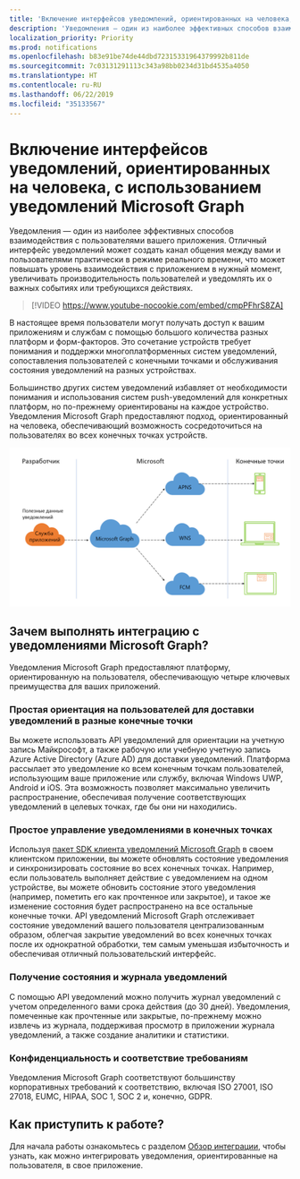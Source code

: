 ```yaml
---
title: 'Включение интерфейсов уведомлений, ориентированных на человека, с использованием уведомлений Microsoft Graph '
description: 'Уведомления — один из наиболее эффективных способов взаимодействия с пользователями вашего приложения. Отличный интерфейс уведомлений может создать канал общения между вами и пользователями вашего приложения практически в режиме реального времени, что может повышать уровень взаимодействия с приложением в нужный момент, помогать пользователям увеличивать производительность и уведомлять их о важных событиях или требующихся своевременных действиях. '
localization_priority: Priority
ms.prod: notifications
ms.openlocfilehash: b83e91be74de44dbd72315331964379992b811de
ms.sourcegitcommit: 7c03131291113c343a98bb0234d31bd4535a4050
ms.translationtype: HT
ms.contentlocale: ru-RU
ms.lasthandoff: 06/22/2019
ms.locfileid: "35133567"
---
```

# <a name="enabling-human-centric-notification-experiences-using-microsoft-graph-notifications"></a>Включение интерфейсов уведомлений, ориентированных на человека, с использованием уведомлений Microsoft Graph

Уведомления — один из наиболее эффективных способов взаимодействия с пользователями вашего приложения. Отличный интерфейс уведомлений может создать канал общения между вами и пользователями практически в режиме реального времени, что может повышать уровень взаимодействия с приложением в нужный момент, увеличивать производительность пользователей и уведомлять их о важных событиях или требующихся действиях.

> [!VIDEO https://www.youtube-nocookie.com/embed/cmpPFhrS8ZA]

В настоящее время пользователи могут получать доступ к вашим приложениям и службам с помощью большого количества разных платформ и форм-факторов. Это сочетание устройств требует понимания и поддержки многоплатформенных систем уведомлений, сопоставления пользователей с конечными точками и обслуживания состояния уведомлений на разных устройствах. 

Большинство других систем уведомлений избавляет от необходимости понимания и использования систем push-уведомлений для конкретных платформ, но по-прежнему ориентированы на каждое устройство. Уведомления Microsoft Graph предоставляют подход, ориентированный на человека, обеспечивающий возможность сосредоточиться на пользователях во всех конечных точках устройств.

![Изображение взаимодействия службы приложения с Microsoft Graph для отправки уведомлений в несколько конечных точек](images/notifications-flow-overview.png)

## <a name="why-integrate-with-microsoft-graph-notifications"></a>Зачем выполнять интеграцию с уведомлениями Microsoft Graph?

Уведомления Microsoft Graph предоставляют платформу, ориентированную на пользователя, обеспечивающую четыре ключевых преимущества для ваших приложений.

### <a name="effortlessly-target-your-user-for-notification-delivery-across-different-endpoints"></a>Простая ориентация на пользователей для доставки уведомлений в разные конечные точки

Вы можете использовать API уведомлений для ориентации на учетную запись Майкрософт, а также рабочую или учебную учетную запись Azure Active Directory (Azure AD) для доставки уведомлений. Платформа рассылает это уведомление ко всем конечным точкам пользователей, использующим ваше приложение или службу, включая Windows UWP, Android и iOS. Эта возможность позволяет максимально увеличить распространение, обеспечивая получение соответствующих уведомлений в целевых точках, где бы они ни находились.

### <a name="easily-manage-notifications-across-endpoints"></a>Простое управление уведомлениями в конечных точках

Используя [пакет SDK клиента уведомлений Microsoft Graph](https://github.com/microsoft/project-rome) в своем клиентском приложении, вы можете обновлять состояние уведомления и синхронизировать состояние во всех конечных точках. Например, если пользователь выполняет действие с уведомлением на одном устройстве, вы можете обновить состояние этого уведомления (например, пометить его как прочтенное или закрытое), и такое же изменение состояния будет распространено на все остальные конечные точки. API уведомлений Microsoft Graph отслеживает состояние уведомлений вашего пользователя централизованным образом, облегчая закрытие уведомлений во всех конечных точках после их однократной обработки, тем самым уменьшая избыточность и обеспечивая отличный пользовательский интерфейс.

### <a name="retrieve-notification-state-and-history"></a>Получение состояния и журнала уведомлений

С помощью API уведомлений можно получить журнал уведомлений с учетом определенного вами срока действия (до 30 дней). Уведомления, помеченные как прочтенные или закрытые, по-прежнему можно извлечь из журнала, поддерживая просмотр в приложении журнала уведомлений, а также создание аналитики и статистики.

### <a name="privacy-and-compliance"></a>Конфиденциальность и соответствие требованиям

Уведомления Microsoft Graph соответствуют большинству корпоративных требований к соответствию, включая ISO 27001, ISO 27018, EUMC, HIPAA, SOC 1, SOC 2 и, конечно, GDPR.

## <a name="how-do-i-get-started"></a>Как приступить к работе?

Для начала работы ознакомьтесь с разделом [Обзор интеграции](notifications-integration-e2e-overview.md), чтобы узнать, как можно интегрировать уведомления, ориентированные на пользователя, в свое приложение.
